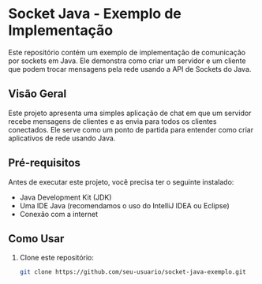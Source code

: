 # Socket Java - Exemplo de Implementação

Este repositório contém um exemplo de implementação de comunicação por sockets em Java. Ele demonstra como criar um servidor e um cliente que podem trocar mensagens pela rede usando a API de Sockets do Java.

## Visão Geral

Este projeto apresenta uma simples aplicação de chat em que um servidor recebe mensagens de clientes e as envia para todos os clientes conectados. Ele serve como um ponto de partida para entender como criar aplicativos de rede usando Java.

## Pré-requisitos

Antes de executar este projeto, você precisa ter o seguinte instalado:

- Java Development Kit (JDK)
- Uma IDE Java (recomendamos o uso do IntelliJ IDEA ou Eclipse)
- Conexão com a internet

## Como Usar

1. Clone este repositório:

   ```bash
   git clone https://github.com/seu-usuario/socket-java-exemplo.git
